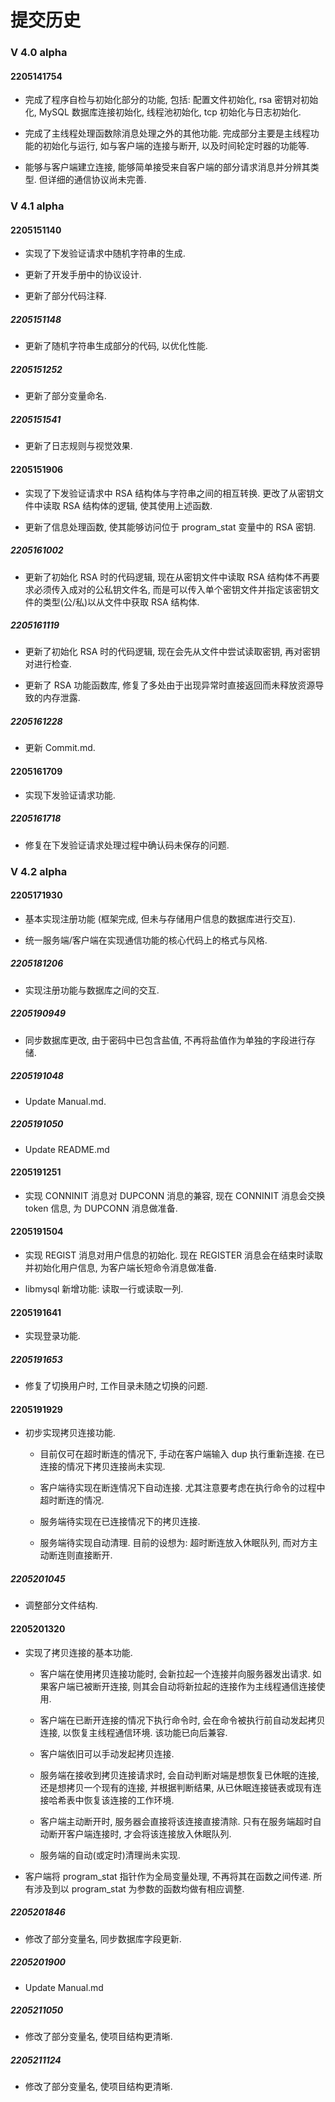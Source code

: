 # 提交历史

### V 4.0 alpha

#### 2205141754

- 完成了程序自检与初始化部分的功能, 包括: 配置文件初始化, rsa 密钥对初始化, MySQL 数据库连接初始化, 线程池初始化, tcp 初始化与日志初始化.

- 完成了主线程处理函数除消息处理之外的其他功能. 完成部分主要是主线程功能的初始化与运行, 如与客户端的连接与断开, 以及时间轮定时器的功能等.

- 能够与客户端建立连接, 能够简单接受来自客户端的部分请求消息并分辨其类型. 但详细的通信协议尚未完善.

### V 4.1 alpha

#### 2205151140

- 实现了下发验证请求中随机字符串的生成.

- 更新了开发手册中的协议设计.

- 更新了部分代码注释.

##### 2205151148

- 更新了随机字符串生成部分的代码, 以优化性能.

##### 2205151252

- 更新了部分变量命名.

##### 2205151541

- 更新了日志规则与视觉效果.

#### 2205151906

- 实现了下发验证请求中 RSA 结构体与字符串之间的相互转换. 更改了从密钥文件中读取 RSA 结构体的逻辑, 使其使用上述函数.

- 更新了信息处理函数, 使其能够访问位于 program_stat 变量中的 RSA 密钥.

##### 2205161002

- 更新了初始化 RSA 时的代码逻辑, 现在从密钥文件中读取 RSA 结构体不再要求必须传入成对的公私钥文件名, 而是可以传入单个密钥文件并指定该密钥文件的类型(公/私)以从文件中获取 RSA 结构体.

##### 2205161119

- 更新了初始化 RSA 时的代码逻辑, 现在会先从文件中尝试读取密钥, 再对密钥对进行检查.

- 更新了 RSA 功能函数库, 修复了多处由于出现异常时直接返回而未释放资源导致的内存泄露.

##### 2205161228

- 更新 Commit.md.

#### 2205161709

- 实现下发验证请求功能.

##### 2205161718

- 修复在下发验证请求处理过程中确认码未保存的问题.

### V 4.2 alpha

#### 2205171930

- 基本实现注册功能 (框架完成, 但未与存储用户信息的数据库进行交互).

- 统一服务端/客户端在实现通信功能的核心代码上的格式与风格.

##### 2205181206

- 实现注册功能与数据库之间的交互.

##### 2205190949

- 同步数据库更改, 由于密码中已包含盐值, 不再将盐值作为单独的字段进行存储.

##### 2205191048

- Update Manual.md.

##### 2205191050

- Update README.md

#### 2205191251

- 实现 CONNINIT 消息对 DUPCONN 消息的兼容, 现在 CONNINIT 消息会交换 token 信息, 为 DUPCONN 消息做准备.

#### 2205191504

- 实现 REGIST 消息对用户信息的初始化. 现在 REGISTER 消息会在结束时读取并初始化用户信息, 为客户端长短命令消息做准备.

- libmysql 新增功能: 读取一行或读取一列. 

#### 2205191641

- 实现登录功能.

##### 2205191653

- 修复了切换用户时, 工作目录未随之切换的问题.

#### 2205191929

- 初步实现拷贝连接功能.

  - 目前仅可在超时断连的情况下, 手动在客户端输入 dup 执行重新连接. 在已连接的情况下拷贝连接尚未实现.

  - 客户端待实现在断连情况下自动连接. 尤其注意要考虑在执行命令的过程中超时断连的情况.

  - 服务端待实现在已连接情况下的拷贝连接.

  - 服务端待实现自动清理. 目前的设想为: 超时断连放入休眠队列, 而对方主动断连则直接断开.

##### 2205201045

- 调整部分文件结构.

#### 2205201320

- 实现了拷贝连接的基本功能.

  - 客户端在使用拷贝连接功能时, 会新拉起一个连接并向服务器发出请求. 如果客户端已被断开连接, 则其会自动将新拉起的连接作为主线程通信连接使用.

  - 客户端在已断开连接的情况下执行命令时, 会在命令被执行前自动发起拷贝连接, 以恢复主线程通信环境. 该功能已向后兼容.

  - 客户端依旧可以手动发起拷贝连接. 

  - 服务端在接收到拷贝连接请求时, 会自动判断对端是想恢复已休眠的连接, 还是想拷贝一个现有的连接, 并根据判断结果, 从已休眠连接链表或现有连接哈希表中恢复该连接的工作环境.

  - 客户端主动断开时, 服务器会直接将该连接直接清除. 只有在服务端超时自动断开客户端连接时, 才会将该连接放入休眠队列.

  - 服务端的自动(或定时)清理尚未实现.

- 客户端将 program_stat 指针作为全局变量处理, 不再将其在函数之间传递. 所有涉及到以 program_stat 为参数的函数均做有相应调整.

##### 2205201846

- 修改了部分变量名, 同步数据库字段更新.

##### 2205201900

- Update Manual.md

##### 2205211050

- 修改了部分变量名, 使项目结构更清晰.

##### 2205211124

- 修改了部分变量名, 使项目结构更清晰.